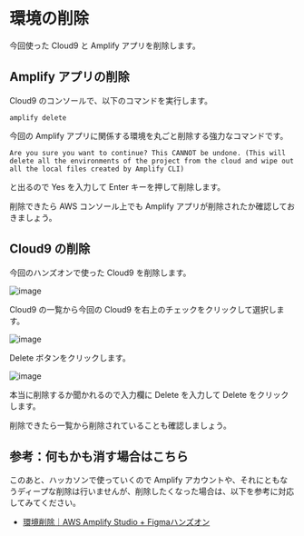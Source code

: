 # 環境の削除

今回使った Cloud9 と Amplify アプリを削除します。

## Amplify アプリの削除

Cloud9 のコンソールで、以下のコマンドを実行します。

```
amplify delete
```

今回の Amplify アプリに関係する環境を丸ごと削除する強力なコマンドです。

```
Are you sure you want to continue? This CANNOT be undone. (This will delete all the environments of the project from the cloud and wipe out all the local files created by Amplify CLI)
```

と出るので Yes を入力して Enter キーを押して削除します。

削除できたら AWS コンソール上でも Amplify アプリが削除されたか確認しておきましょう。

## Cloud9 の削除

今回のハンズオンで使った Cloud9 を削除します。

![image](https://i.gyazo.com/3094017a352f16f501f13f965bcd809a.png)

Cloud9 の一覧から今回の Cloud9 を右上のチェックをクリックして選択します。

![image](https://i.gyazo.com/763344a661856dd564a2baf9cd9b6dc8.png)

Delete ボタンをクリックします。

![image](https://i.gyazo.com/c1d11588dafdb006ca6c8cc8a78aa2ba.png)

本当に削除するか聞かれるので入力欄に Delete を入力して Delete をクリックします。

削除できたら一覧から削除されていることも確認しましょう。

## 参考：何もかも消す場合はこちら

このあと、ハッカソンで使っていくので Amplify アカウントや、それにともなうディープな削除は行いませんが、削除したくなった場合は、以下を参考に対応してみてください。

- [環境削除｜AWS Amplify Studio + Figmaハンズオン](https://zenn.dev/shigeru_oda/books/521fa5a5a9c558c6275d/viewer/delete)